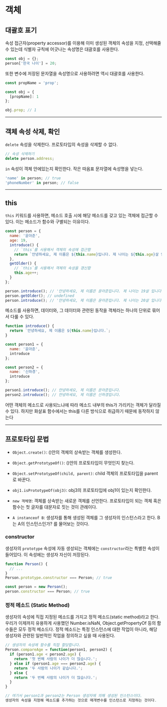 # 객체
## 대괄호 표기
속성 접근자(property accessor)를 이용해 이미 생성된 객체의 속성을 지정, 선택해줄 수 있는데 식별자 규칙에 어긋나는 속성명은 대괄호를 사용한다.
```js
const obj = {};
person['한국 나이'] = 20;
```

또한 변수에 저장된 문자열을 속성명으로 사용하려면 역시 대괄호를 사용한다.
```js
const propName = 'prop';

const obj = {
  [propName]: 1
};

obj.prop; // 1
```

---
## 객체 속성 삭제, 확인
`delete`
속성을 삭제한다. 프로토타입의 속성을 삭제할 수 없다.
```js
// 속성 삭제하기
delete person.address;
```

`in`
속성이 객체 안에있는지 확인한다. 작은 따옴표 문자열에 속성명을 넣는다.
```js
'name' in person; // true
'phoneNumber' in person; // false
```

---
## this
`this` 키워드를 사용하면, 메소드 호출 시에 해당 메소드를 갖고 있는 객체에 접근할 수 있다. 이는 메소드가 함수와 구별되는 이유이다.
```js
const person = {
  name: '윤아준',
  age: 19,
  introduce() {
    // `this`를 사용해서 객체의 속성에 접근함
    return `안녕하세요, 제 이름은 ${this.name}입니다. 제 나이는 ${this.age}살 입니다.`
  },
  getOlder() {
    // `this`를 사용해서 객체의 속성을 갱신함
    this.age++;
  }
};

person.introduce(); // '안녕하세요, 제 이름은 윤아준입니다. 제 나이는 19살 입니다.'
person.getOlder(); // undefined
person.introduce(); // '안녕하세요, 제 이름은 윤아준입니다. 제 나이는 20살 입니다.'
```

메소드를 사용하면, 데이터와, 그 데이터와 관련된 동작을 객체라는 하나의 단위로 묶어서 다룰 수 있다. 
```js
function introduce() {
  return `안녕하세요, 제 이름은 ${this.name}입니다.`;
}

const person1 = {
  name: '윤아준',
  introduce
};

const person2 = {
  name: '신하경',
  introduce
};

person1.introduce(); // 안녕하세요, 제 이름은 운아준입니다.
person2.introduce(); // 안녕하세요, 제 이름은 신하경입니다.
```

어떤 객체의 메소드로 사용되느냐에 따라 메소드 내부의 this가 가리키는 객체가 달라질 수 있다. 하지만 화살표 함수에서는 this를 다른 방식으로 취급하기 때문에 동작하지 않는다

---
## 프로토타입 문법
* `Object.create()`: ()안의 객체의 상속받는 객체를 생성한다.

* `Object.getPrototypeOf()`: ()안의 프로토타입이 무엇인지 찾는다.

* `Object.setPrototypeOf(child, parent)`: child 객체의 프로토타입을 parent로 바꾼다.

* `obj1.isPrototypeOf(obj3)`: obj3의 프로토타입에 obj1이 있는지 확인한다.

* `new 객체명`: 객체를 상속받는 새로운 객체를 선언한다. 프로토타입이 되는 객체 혹은 함수는 첫 글자를 대문자로 짓는 것이 관례이다.

* `A instanceof B`: 생성자를 통해 생성된 객체를 그 생성자의 인스턴스라고 한다.  B는 A의 인스턴스인가? 를 물어보는 것이다.

### constructor

생성자의 `prototype` 속성에 자동 생성되는 객체에는 `constructor`라는 특별한 속성이 들어있다. 이 속성에는 생성자 자신이 저장된다.
```js
function Person() {
  // ...
}
Person.prototype.constructor === Person; // true

const person = new Person();
person.constructor === Person; // true
```

### 정적 메소드 (Static Method)

생성자의 속성에 직접 지정된 메소드를 가지고 정적 메소드(static method)라고 한다. 우리가 이제까지 유용하게 사용했던 Number.isNaN, Object.getPropertyOf 등의 함수들은 모두 정적 메소드다. 정적 메소드는 특정 인스턴스에 대한 작업이 아니라, 해당 생성자와 관련된 일반적인 작업을 정의하고 싶을 때 사용된다.
```js
// 생성자의 속성에 함수를 직접 할당합니다.
Person.compareAge = function(person1, person2) {
  if (person1.age < person2.age) {
    return '첫 번째 사람의 나이가 더 많습니다.';
  } else if (person1.age === person2.age) {
    return '두 사람의 나이가 같습니다.';
  } else {
    return '두 번째 사람의 나이가 더 많습니다.';
  }
}

// 여기서 person1과 person2는 Person 생성자에 의해 생성된 인스턴스이다.
생성자의 속성을 지정해 메소드를 추가하는 것으로 매개변수를 인스턴스로 지정하는 것이다.
```







